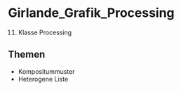 # Girlande_Grafik_Processing

11. Klasse
Processing

## Themen
* Kompositummuster 
* Heterogene Liste
